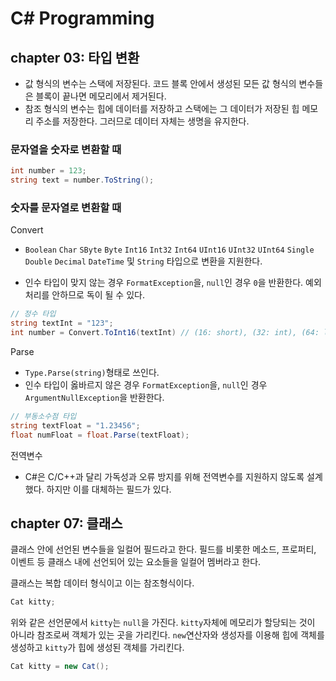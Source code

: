 ﻿# C# Programming
## chapter 03: 타입 변환
 - 값 형식의 변수는 스택에 저장된다. 코드 블록 안에서 생성된 모든 값 형식의 변수들은 블록이 끝나면 메모리에서 제거된다.
 - 참조 형식의 변수는 힙에 데이터를 저장하고 스택에는 그 데이터가 저장된 힙 메모리 주소를 저장한다. 그러므로 데이터 자체는 생명을 유지한다.

### 문자열을 숫자로 변환할 때
```c#
int number = 123;
string text = number.ToString();
```

### 숫자를 문자열로  변환할 때
Convert  
- `Boolean` `Char` `SByte` `Byte` `Int16` `Int32` `Int64` `UInt16` `UInt32` `UInt64` `Single` `Double` `Decimal` `DateTime` 및 `String` 타입으로 변환을 지원한다.
  
- 인수 타입이 맞지 않는 경우 `FormatException`을, `null`인 경우 `0`을 반환한다. 예외처리를 안하므로 독이 될 수 있다.
```c#
// 정수 타입
string textInt = "123";
int number = Convert.ToInt16(textInt) // (16: short), (32: int), (64: long)
```
Parse
- `Type.Parse(string)`형태로 쓰인다.
- 인수 타입이 옳바르지 않은 경우 `FormatException`을, `null`인 경우 `ArgumentNullException`을 반환한다.
```c#
// 부동소수점 타입
string textFloat = "1.23456";
float numFloat = float.Parse(textFloat);
```

전역변수
- C#은 C/C++과 달리 가독성과 오류 방지를 위해 전역변수를 지원하지 않도록 설계했다. 하지만 이를 대체하는 필드가 있다.

## chapter 07: 클래스
클래스 안에 선언된 변수들을 일컬어 필드라고 한다.
필드를 비롯한 메소드, 프로퍼티, 이벤트 등 클래스 내에 선언되어 있는 요소들을 일컬어 멤버라고 한다.

클래스는 복합 데이터 형식이고 이는 참조형식이다.
```c#
Cat kitty;
```
위와 같은 선언문에서 `kitty`는 `null`을 가진다. `kitty`자체에 메모리가 할당되는 것이 아니라 참조로써 객체가 있는 곳을 가리킨다.
`new`연산자와 생성자를 이용해 힙에 객체를 생성하고 `kitty`가 힙에 생성된 객체를 가리킨다.
```c#
Cat kitty = new Cat();
```
